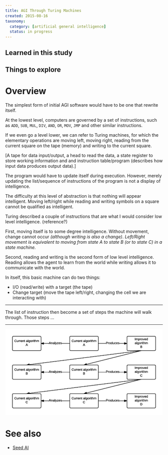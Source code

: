 ```yaml
---
title: AGI Through Turing Machines
created: 2015-08-16
taxonomy:
  category: [artificial general intelligence]
  status: in progress
---
```


## Learned in this study

## Things to explore

# Overview

The simplest form of initial AGI software would have to be one that rewrite itself.

At the lowest level, computers are governed by a set of instructions, such as `ADD`, `SUB`, `MUL`, `DIV`, `AND`, `OR`, `MOV`, `JMP` and other similar instructions.

If we even go a level lower, we can refer to Turing machines, for which the elementary operations are moving left, moving right, reading from the current square on the tape (memory) and writing to the current square.

[A tape for data input/output, a head to read the data, a state register to store working information and and instruction table/program (describes how input data produces output data).]

The program would have to update itself during execution. However, merely updating the list/sequence of instructions of the program is not a display of intelligence.

The difficulty at this level of abstraction is that nothing will appear intelligent. Moving left/right while reading and writing symbols on a square cannot be qualified as intelligent.

Turing described a couple of instructions that are what I would consider low level intelligence. (reference?)

First, moving itself is to some degree intelligence. Without movement, change cannot occur *(although writing is also a change)*. *Left/Right movement is equivalent to moving from state A to state B (or to state C) in a state machine.*

Second, reading and writing is the second form of low level intelligence. Reading allows the agent to learn from the world while writing allows it to communicate with the world.

In itself, this basic machine can do two things:

* I/O (read/write) with a target (the tape)
* Change target (move the tape left/right, changing the cell we are interacting with)

---

The list of instruction then become a set of steps the machine will walk through. Those steps ...

---

![](images/Self_improving_machine.png)

# See also

* [Seed AI](../seed-ai)
